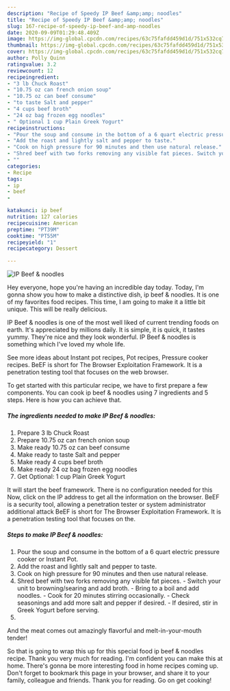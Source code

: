 ```yaml
---
description: "Recipe of Speedy IP Beef &amp;amp; noodles"
title: "Recipe of Speedy IP Beef &amp;amp; noodles"
slug: 167-recipe-of-speedy-ip-beef-and-amp-noodles
date: 2020-09-09T01:29:48.409Z
image: https://img-global.cpcdn.com/recipes/63c75fafdd459d1d/751x532cq70/ip-beef-noodles-recipe-main-photo.jpg
thumbnail: https://img-global.cpcdn.com/recipes/63c75fafdd459d1d/751x532cq70/ip-beef-noodles-recipe-main-photo.jpg
cover: https://img-global.cpcdn.com/recipes/63c75fafdd459d1d/751x532cq70/ip-beef-noodles-recipe-main-photo.jpg
author: Polly Quinn
ratingvalue: 3.2
reviewcount: 12
recipeingredient:
- "3 lb Chuck Roast"
- "10.75 oz can french onion soup"
- "10.75 oz can beef consume"
- "to taste Salt and pepper"
- "4 cups beef broth"
- "24 oz bag frozen egg noodles"
- " Optional 1 cup Plain Greek Yogurt"
recipeinstructions:
- "Pour the soup and consume in the bottom of a 6 quart electric pressure cooker or Instant Pot."
- "Add the roast and lightly salt and pepper to taste."
- "Cook on high pressure for 90 minutes and then use natural release."
- "Shred beef with two forks removing any visible fat pieces. Switch your unit to browning/searing and add broth. Bring to a boil and add noodles. Cook for 20 minutes stirring occasionally. Check seasonings and add more salt and pepper if desired. If desired, stir in Greek Yogurt before serving."
- ""
categories:
- Recipe
tags:
- ip
- beef
- 

katakunci: ip beef  
nutrition: 127 calories
recipecuisine: American
preptime: "PT39M"
cooktime: "PT55M"
recipeyield: "1"
recipecategory: Dessert

---
```



![IP Beef &amp; noodles](https://img-global.cpcdn.com/recipes/63c75fafdd459d1d/751x532cq70/ip-beef-noodles-recipe-main-photo.jpg)

Hey everyone, hope you're having an incredible day today. Today, I'm gonna show you how to make a distinctive dish, ip beef &amp; noodles. It is one of my favorites food recipes. This time, I am going to make it a little bit unique. This will be really delicious.

IP Beef &amp; noodles is one of the most well liked of current trending foods on earth. It's appreciated by millions daily. It is simple, it is quick, it tastes yummy. They're nice and they look wonderful. IP Beef &amp; noodles is something which I've loved my whole life.

See more ideas about Instant pot recipes, Pot recipes, Pressure cooker recipes. BeEF is short for The Browser Exploitation Framework. It is a penetration testing tool that focuses on the web browser.


To get started with this particular recipe, we have to first prepare a few components. You can cook ip beef &amp; noodles using 7 ingredients and 5 steps. Here is how you can achieve that.

<!--inarticleads1-->

##### The ingredients needed to make IP Beef &amp; noodles:

1. Prepare 3 lb Chuck Roast
1. Prepare 10.75 oz can french onion soup
1. Make ready 10.75 oz can beef consume
1. Make ready to taste Salt and pepper
1. Make ready 4 cups beef broth
1. Make ready 24 oz bag frozen egg noodles
1. Get  Optional: 1 cup Plain Greek Yogurt


It will start the beef framework. There is no configuration needed for this Now, click on the IP address to get all the information on the browser. BeEF is a security tool, allowing a penetration tester or system administrator additional attack BeEF is short for The Browser Exploitation Framework. It is a penetration testing tool that focuses on the. 

<!--inarticleads2-->

##### Steps to make IP Beef &amp; noodles:

1. Pour the soup and consume in the bottom of a 6 quart electric pressure cooker or Instant Pot.
1. Add the roast and lightly salt and pepper to taste.
1. Cook on high pressure for 90 minutes and then use natural release.
1. Shred beef with two forks removing any visible fat pieces. - Switch your unit to browning/searing and add broth. - Bring to a boil and add noodles. - Cook for 20 minutes stirring occasionally. - Check seasonings and add more salt and pepper if desired. - If desired, stir in Greek Yogurt before serving.
1. 


And the meat comes out amazingly flavorful and melt-in-your-mouth tender! 

So that is going to wrap this up for this special food ip beef &amp; noodles recipe. Thank you very much for reading. I'm confident you can make this at home. There's gonna be more interesting food in home recipes coming up. Don't forget to bookmark this page in your browser, and share it to your family, colleague and friends. Thank you for reading. Go on get cooking!
